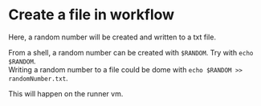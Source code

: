 # Create a file in workflow
Here, a random number will be created and written to a txt file.  

From a shell, a random number can be created with `$RANDOM`. Try with `echo $RANDOM`.  
Writing a random number to a file could be dome with `echo $RANDOM >> randomNumber.txt`.  

This will happen on the runner vm.  
